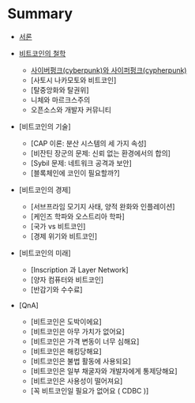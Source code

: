 # Summary

- [서론](introduction.md)

- [비트코인의 철학]()
    - [사이버펑크(cyberpunk)와 사이퍼펑크(cypherpunk)](1_1_cyperfunc.md)
    - [사토시 나카모토와 비트코인]
    - [탈중앙화와 탈권위]
    - 니체와 마르크스주의
    - 오픈소스와 개발자 커뮤니티

- [비트코인의 기술]
    - [CAP 이론: 분산 시스템의 세 가지 속성]
    - [비잔틴 장군의 문제: 신뢰 없는 환경에서의 합의]
    - [Sybil 문제: 네트워크 공격과 보안]
    - [블록체인에 코인이 필요할까?]

- [비트코인의 경제]
    - [서브프라임 모기지 사태, 양적 완화와 인플레이션]
    - [케인즈 학파와 오스트리아 학파]
    - [국가 vs 비트코인]
    - [경제 위기와 비트코인]

- [비트코인의 미래]
    - [Inscription 과 Layer Network]
    - [양자 컴퓨터와 비트코인]
    - [반감기와 수수료]

- [QnA]
    - [비트코인은 도박이에요]
    - [비트코인은 아무 가치가 없어요]
    - [비트코인은 가격 변동이 너무 심해요]
    - [비트코인은 해킹당해요]
    - [비트코인은 불법 활동에 사용되요]
    - [비트코인은 일부 채굴자와 개발자에게 통제당해요]
    - [비트코인은 사용성이 떨어져요]
    - [꼭 비트코인일 필요가 없어요 ( CDBC )]
